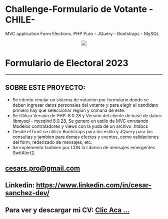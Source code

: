 # Challenge-Formulario de Votante -CHILE-
MVC application Form Elections.
PHP Puro - JQuery - Bootstraps - MySQL

<p align="center"><a href="#"><img src="https://i0.wp.com/cardbiss.com/wp-content/uploads/2022/12/curso-php-mysql.jpg?fit=1280%2C720&ssl=1"></a></p>
<!-- <p align="center"><a href="#"><img src="https://ocamlpro.com/blog/assets/img/logo_solidity_title.png"></a></p> -->

<p align="center"> 
<h1><a>Formulario de Electoral 2023</a></h1>
</p>



<p align="center">
    <!-- <img src="https://i.postimg.cc/fy1c0BZs/Whats-App-Image-2023-03-13-at-4-51-19-PM.jpg" border="0">  -->
</p>
<hr>  

## SOBRE ESTE PROYECTO:  

- Se intento emular un sistema de votacion por formulario donde se deben ingresar datos personales del votante y para elegir el candidato primero hay que seleccionar region y comuna
  de este.
- Se Utilizo Versión de PHP: 8.0.28 y Versión del cliente de base de datos: libmysql - mysqlnd 8.0.28, Se genero un estilo de MVC enrutando Modelos contraladores y views con la yuda de un archivo .htdocs
- Desde el front se utilizo Bootstraps para los estilo y JQuery para las consultas y tambien para demas efectos y eventos, como validaciones del form, rederizado de mensajes, etc.
- Se implemento tambien por CDN la Libreria de mensajes emergentes SwitAlert2.
 

## cesars.pro@gmail.com
## Linkedin: https://www.linkedin.com/in/cesar-sanchez-dev/
## Para ver y descargar mi CV: <a href="https://shorten.world/qxnxs"> Clic Aca ...</a>
